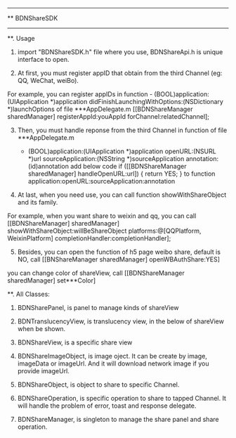**************************************************************************
**                               BDNShareSDK 
**************************************************************************

**. Usage
1. import "BDNShareSDK.h" file where you use, BDNShareApi.h is unique interface to open.


2. At first, you must register appID that obtain from the third Channel (eg: QQ, WeChat, weiBo).

For example, you can register appIDs in function 
    - (BOOL)application:(UIApplication *)application didFinishLaunchingWithOptions:(NSDictionary *)launchOptions
of file ***AppDelegate.m 
[[BDNShareManager sharedManager] registerAppId:youAppId forChannel:relatedChannel];


3. Then, you must handle reponse from the third Channel in function of file ***AppDelegate.m
    - (BOOL)application:(UIApplication *)application openURL:(NSURL *)url sourceApplication:(NSString *)sourceApplication annotation:(id)annotation
add below code 
if ([[BDNShareManager sharedManager] handleOpenURL:url]) {
    return YES;
}
to function application:openURL:sourceApplication:annotation


4. At last, when you need use, you can call function showWithShareObject and its family.

For example, when you want share to weixin and qq, you can call
[[BDNShareManager] sharedManager] showWithShareObject:willBeShareObject platforms:@[QQPlatform, WeixinPlatform] completionHandler:completionHandler];


5. Besides, you can open the function of h5 page weibo share, default is NO, call
[[BNShareManager sharedManager] openWBAuthShare:YES]

you can change color of shareView, call [[BDNShareManager sharedManager] set***Color]


    
**. All Classes:

1. BDNSharePanel, is panel to manage kinds of shareView


2. BDNTranslucencyView, is translucency view, in the below of shareView when be shown.


3. BDNShareView, is a specific share view


4. BDNShareImageObject, is image oject. It can be create by image, imageData or imageUrl. And it will download network image if you provide imageUrl.


5. BDNShareObject, is object to share to specific Channel. 


6. BDNShareOperation, is specific operation to share to tapped Channel. It will handle the problem of error, toast and response delegate.


7. BDNShareManager, is singleton to manage the share panel and share operation.

